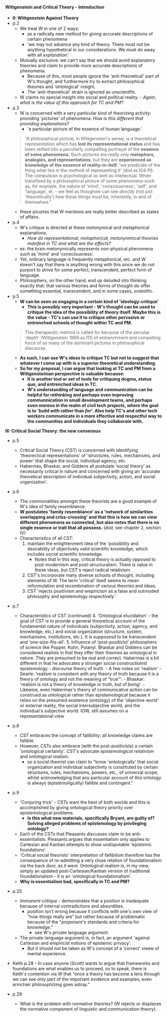 #### Wittgenstein and Critical Theory - Introduction

- **II: Wittgenstein Against Theory**
- p.2
    - We treat W in one of 2 ways:
        - as a radically new method for giving accurate descriptions of certain phenomena
        - 'we may not advance any kind of theory. There must not be anything hypothetical in our considerations. We must do away with all _explanation_.'
    - Mutually exclusive: we can't say that we should avoid explanatory theories and claim to provide more accurate descriptions of phenomena.
        - Because of this, most people ignore the 'anti-theoretical' part of W's thought, and furthermore try to extract philosophical theories and 'ontological' insight.
        - The 'anti-theoretical' strain is ignored as unscientific.
    - W claims no special insight into social and political reality.
        _- Again, what is the value of this approach for TC and PM?_
- p.3
    - W is concerned with a very particular kind of theorizing activity: providing 'pictures' of phenomena. _How is this different that providing explanations?_
        - 'a particular picture of the essence of human language.'
    > "A philosophical picture, in Wittgenstein's sense, is a theoretical representation which has **lost its representational status** and has been reified into a peculiarly compelling portrayal of the **essence of some phenomena**. Such pictures are really only **metaphors, analogies, and representations**, but they are **experienced as knowledge of the essence of reality-in-itelf**: 'we predicate of the thing what lies in the method of representing it' (_ibid_ ss.104 _PI_). The compulsion is psychological as well as intellectual. When transfixed by a philosophical picture of some phenomena-such as, for example, the nature of 'mind', 'consciousness', 'self', and 'language', et. - we feel as thoughwe can see _directly_ (not just 'theoretically') how these things _must_ be, inherently, in and of themselves."
    - these picutres that W mentions are really better described as states of affairs.
- p.4
    - W's critique is directed at these metonymical and metaphorical explanations.
        - _How do representational, metaphorical, metonymmical theories manifest in TC and what are the effects?_
    - ex. the brain metonymically represents non-physical phenomena such as 'mind' and 'consciousness'.
    - Yet, ordinary language is frequently metaphorical, etc. and W doesn't say that there is anything wrong with this since we do not purport to strive for some perfect, transcendent, perfect form of language.
    - Philosophers, on the other hand, end up deluded into thinking exactly that: that various theories and forms of thought do offer something essential, transcendent, and in some cases, scientific.
- p.5
    - **W can be seen as engaging in a certain kind of 'ideology-critique'**
        - **This is possibly very important - W's thought can be used to critique the idea of the possibility of theory itself. Maybe this is the value - TC's can use it to critique other pervasive or entrenched schools of thought within TC and PM.**
    > This therapeutic method is called for because of the peculiar 'depth' (Wittgenstein 1968:ss.111) of entrenchment and compelling force of so many of the dominant pictures in philosophical discourse.
    - **As such, I can use W's ideas to critique TC but not to suggest that whatever I come up with is a superior theoretical understanding.**
    - **So for my proposal, I can argue that looking at TC and PM from a Wittgensteinian perspective is valuable because:**
        - **It is another tool or set of tools for critiquing dogma, status quo, and entrenched ideas in TC.**
        - **W's understanding of language and communication can be helpful for rethinking and perhaps even improving communnication in small development teams, and perhaps even moreso in the realm of civil tech projects, where the goal is to 'build _with_ rather than _for_'. Also help TC's and other tech workers communicate in a more effective and respectful way to the communities and individuals they collaborate with.**

**III: Critical Social Theory:  the new consensus**
- p.5
    - Critical Social Theory (CST) is concerned with identifying 'theorectical representations' of 'structures, rules, mechanisms, and power' that shape the social, individual agency, etc.
    - Habermas, Bhaskar, and Giddens all postulate 'social theory' as necessarily critical in nature and concerned with giving an 'accurate theoretical description of individual subjectivity, action, and social organization'.
- p.6
    - The commonalities amongst these theorists are a good example of W's idea of family resemblance.
    - **W postulates 'family resemblance' as a 'network of similarities overlapping and criss-crossing' and that this is how we can view different phenomena as connected, but also notes that there is no single essence or trait that all possess.** (_ibid_, see chapter 2, section IV)
    - Characteristics of all CST:
        1. maintain the enlightenment idea of the 'possibility and desirability of objectively valid scientific knowledge, which includes _social_ scientific knowledge.
            - Notes that in this way, critical theory is actually opposed to post-modernism and post-structuralism. There is value in these ideas, but CST's reject radical relativism.
        2. CST's incorporate many diverse schools of thought, including elements of W. The term 'critical' itself seems to mean reformulation and recombination of various theories and ideas.
        3. CST 'rejects positivism and empiricism as a false and outmoded philosophy and epistemology respectively.'
- p.7
    - Characteristics of CST (continued)
        4. 'Ontological elucidation' - the goal of CST is to provide a general theoretical account of the fundamental nature of individuals (subjectivity, action, agency, and knowledge, etc.) and social organization (structure, system, mechanisms, institutions, etc.). It is supposesd to be transcendent and 'one-size-fits-all'.
        5. Influence of 'post-positivist' philosophers of science like Popper, Kuhn, Polanyi. Bhaskar and Giddens can be considered realists in that they offer their theories as ontological in nature. They are presumed to be real and correct. Habermas is a bit different in that he advocates a stronger social constructionist epistemology - discourse theory of truth.
            - A few notes on 'realism'
                - Searle: 'realism is consistent with any theory of truth because it is a theory of ontology and not the meaning of "true"'.
                - Bhaskar: 'realism is not a theory of knowledge or truth, but of _being_'.
                - Likewise, even Habermas's theory of communicative action can be construed as ontological rather than epistemological because it relies on the presumed existence (ontology) of the 'objective world' or external reality, the social intersubjective world, and the individual's subjective world. IOW, still assumes on a representational view

- p.8
    - CST embraces the concept of fallibility: all knowledge claims are fallible.
    - However, CSTs also embrace (with the post-positivists) a certain 'ontological certainty'. CST's advocate _epistemological relativism_ and _ontological realism_.
        - so a social theorist can claim to "know 'ontologically' that social organization and individual subjectivity is constituted by certain structures, rules, mechanisms, powers, etc., of universal scope, whilst acknowledging that any particular account of this ontology is always (epistemoligcally) fallible and contingent."

- p.9
    - 'Conjuring trick' - CSTs want the best of both worlds and this is accomplished by giving ontological theory priority over epistemological problems.
        - **Is this what new materials, specifically Bryant, are guilty of? Solving alleged problems of epistemology by privileging ontology?**
    - Each of the CSTs that Pleasants discusses claim to be anti-essentialists. Pleasants argues that essentialism only applies to Cartesian and Kantian attempts to show undisputable 'epistemic foundations'.
    - 'Critical social theorists' interpretation of fallibilism therefore has the consequence of re-admitting a very close relation of foundationalism via the back door, as it were. Ontological realism is, in my view, simply an updated post-Cartesian/Kantian version of traditional foundationalism - it is an 'ontological foundationalism'.
    - **Why is essentialism bad, specifically in TC and PM?**

- p.25
    - _Immanent critique_ - demonstrates that a position is inadequate because of internal contradictions and absurdities.
        - position isn't wrong because it conflicts with one's own view of "how things really are" but rather because of problematic because of the "_proponent's_ standards and criteria for knowledge."
            - see W's private language argument.
    - The private language argument is, in fact, an argument 'against Cartesian and empiricist notions of epistemic privacy'.
        - But  it should not be taken as W's concept of a 'correct' vieew of mental experience.

- Keith p.28 - In case anyone (Scott) wants to argue that frameworks and foundations are what enables us to proceed, so to speak, there is Keith's contention via W that "once a theory has become a lens through we can see only part of the important evidence and examples, even armchair philosophizing goes astray."
- p.29
    - What is the problem with normative theories? (W rejects or displaces the normative component of linguistic and communication theory).
